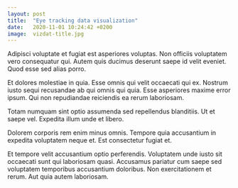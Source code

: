 ```yaml
---
layout: post
title:  "Eye tracking data visualization"
date:   2020-11-01 10:24:42 +0200
image:  vizdat-title.jpg
---
```


Adipisci voluptate et fugiat est asperiores voluptas. Non officiis voluptatem vero consequatur qui. Autem quis ducimus deserunt saepe id velit eveniet. Quod esse sed alias porro.

Et dolores molestiae in quia. Esse omnis qui velit occaecati qui ex. Nostrum iusto sequi recusandae ab qui omnis qui quia. Esse asperiores maxime error ipsum. Qui non repudiandae reiciendis ea rerum laboriosam.

Totam numquam sint optio assumenda sed repellendus blanditiis. Ut et saepe vel. Expedita illum unde et libero.

Dolorem corporis rem enim minus omnis. Tempore quia accusantium in expedita voluptatem neque et. Est consectetur fugiat et.

Et tempore velit accusantium optio perferendis. Voluptatem unde iusto sit occaecati sunt qui laboriosam quasi. Accusamus pariatur cum saepe sed voluptatem temporibus accusantium doloribus. Non exercitationem et rerum. Aut quia autem laboriosam.